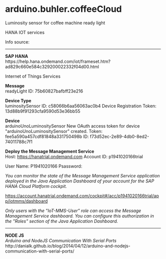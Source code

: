 # arduino.buhler.coffeeCloud
Luminosity sensor for coffee machine ready light


HANA IOT services

Info source:
<hr>
<b>SAP HANA</b>
<br>
https://help.hana.ondemand.com/iot/frameset.htm?ad829c660e584c329200022332f04d00.html

Internet of Things Services


<b>Message</b><br>
readyLight
ID: 75b60827bafbff23e216

<b>Device Type</b><br>
luminositySensor
ID: c58066b6aa56063ac0b4
Device Registration Token: 13d88b9f91293cfa9590d53e36bb55

<b>Device</b><br>
arduinoUnoLuminositySensor
New OAuth access token for device "arduinoUnoLuminositySensor" created. 
Token: fee5a590a457cdf81848a331750498b
ID: f73d52ec-2e89-4db0-8ed2-74011788c7f1


<b>Deploy the Message Management Service</b><br>
Host: https://hanatrial.ondemand.com
Account ID: p1941020166trial

User Name: P1941020166
Psassword:

<i>You can monitor the state of the Message Management Service application deployed in the Java Application Dashboard of your account for the SAP HANA Cloud Platform cockpit.</i><br>

https://account.hanatrial.ondemand.com/cockpit#/acc/p1941020166trial/app/iotmms/dashboard

<i>Only users with the "IoT-MMS-User" role can access the Message Management Service dashboard. You can configure this authorization in the "Roles" section of the Java Application Dashboard.</i><br>



<hr>
<b>NODE JS</b> 
<br>
<i>Arduino and NodeJS Communication With Serial Ports</i>
http://danialk.github.io/blog/2014/04/12/arduino-and-nodejs-communication-with-serial-ports/
